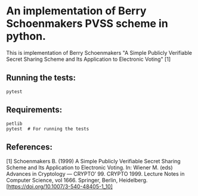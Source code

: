 # An implementation of Berry Schoenmakers PVSS scheme in python.

This is implementation of Berry Schoenmakers "A Simple Publicly Verifiable Secret Sharing Scheme and Its Application to Electronic Voting" [1]

## Running the tests:
```
pytest
```

## Requirements:
```
petlib
pytest  # For running the tests
```

## References:
[1] Schoenmakers B. (1999) A Simple Publicly Verifiable Secret Sharing Scheme and Its Application to Electronic Voting. In: Wiener M. (eds) Advances in Cryptology — CRYPTO’ 99. CRYPTO 1999. Lecture Notes in Computer Science, vol 1666. Springer, Berlin, Heidelberg. [https://doi.org/10.1007/3-540-48405-1_10]